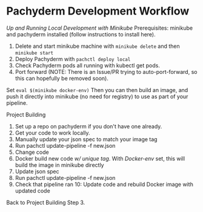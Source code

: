 # Pachyderm Development Workflow

_Up and Running Local Development with Minikube_
Prerequisites: minikube and pachyderm installed (follow instructions to install here).

1. Delete and start minikube machine with `minikube delete` and then `minikube start` 
2. Deploy Pachyderm with `pachctl deploy local`
3. Check Pachyderm pods all running with kubectl get pods.
4. Port forward (NOTE: There is an Issue/PR trying to auto-port-forward, so this can hopefully be removed soon).

Set `eval $(minikube docker-env)` Then you can then build an image, and push it directly into minikube (no need for registry) to use as part of your pipeline.

Project Building
1. Set up a repo on pachyderm if you don't have one already.
2. Get your code to work locally.
3. Manually update your json spec to match your image tag 
4. Run pachctl update-pipeline -f new.json
5. Change code
6. Docker build new code *w/ unique tag*. With _Docker-env_ set, this will build the image in minikube directly
7. Update json spec
8. Run pachctl update-pipeline -f new.json
9. Check that pipeline ran
10: Update code and rebuild Docker image with updated code

Back to Project Building Step 3.
